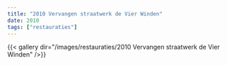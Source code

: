 ```yaml
---
title: "2010 Vervangen straatwerk de Vier Winden"
date: 2010
tags: ["restauraties"]
---
```


{{< gallery dir="/images/restauraties/2010 Vervangen straatwerk de Vier Winden" />}}

